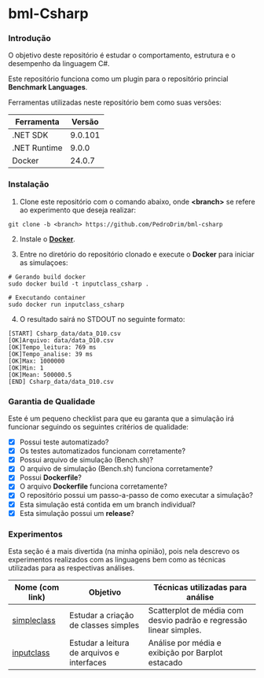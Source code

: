 # bml-Csharp

### Introdução

O objetivo deste repositório é estudar o comportamento, estrutura e o desempenho da linguagem C#.

Este repositório funciona como um plugin para o repositório princial **Benchmark Languages**.

Ferramentas utilizadas neste repositório bem como suas versões:

|Ferramenta   |Versão  |
|-------------|--------|
|.NET SDK     |9.0.101 |
|.NET Runtime |9.0.0   |
|Docker       |24.0.7  |

### Instalação

1. Clone este repositório com o comando abaixo, onde **\<branch\>** se refere ao experimento que deseja realizar:

```
git clone -b <branch> https://github.com/PedroDrim/bml-csharp
```

2. Instale o [**Docker**](https://docs.docker.com/engine/install/).

3. Entre no diretório do repositório clonado e execute o **Docker** para iniciar as simulaçoes:

```
# Gerando build docker
sudo docker build -t inputclass_csharp .

# Executando container
sudo docker run inputclass_csharp
```

4. O resultado sairá no STDOUT no seguinte formato:

```
[START] Csharp_data/data_D10.csv
[OK]Arquivo: data/data_D10.csv
[OK]Tempo_leitura: 769 ms
[OK]Tempo_analise: 39 ms
[OK]Max: 1000000
[OK]Min: 1
[OK]Mean: 500000.5
[END] Csharp_data/data_D10.csv
```

### Garantia de Qualidade

Este é um pequeno checklist para que eu garanta que a simulação irá funcionar seguindo os seguintes critérios de qualidade:

- [x] Possui teste automatizado?
- [x] Os testes automatizados funcionam corretamente?
- [x] Possui arquivo de simulação (Bench.sh)?
- [x] O arquivo de simulação (Bench.sh) funciona corretamente?
- [x] Possui **Dockerfile**?
- [x] O arquivo **Dockerfile** funciona corretamente?
- [x] O repositório possui um passo-a-passo de como executar a simulação?
- [x] Esta simulação está contida em um branch individual?
- [x] Esta simulação possui um **release**?

### Experimentos

Esta seção é a mais divertida (na minha opinião), pois nela descrevo os experimentos realizados com as linguagens bem como as técnicas utilizadas para as respectivas análises.

| Nome (com link) | Objetivo | Técnicas utilizadas para análise |
|-----------------|----------|----------------------------------|
| [simpleclass](https://github.com/PedroDrim/Benchmark-Languages/blob/simpleclass/Documents/simpleclass.md) | Estudar a criação de classes simples | Scatterplot de média com desvio padrão e regressão linear simples.|
| [inputclass](https://github.com/PedroDrim/Benchmark-Languages/blob/master/outputs/inputclass/inputclass.md) | Estudar a leitura de arquivos e interfaces | Análise por média e exibição por Barplot estacado |
